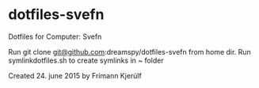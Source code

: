 # dotfiles-svefn
Dotfiles for Computer: Svefn

Run git clone git@github.com:dreamspy/dotfiles-svefn from home dir.
Run symlinkdotfiles.sh to create symlinks in ~ folder

Created 24. june 2015 by Frímann Kjerúlf
